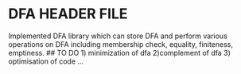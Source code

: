 # DFA HEADER FILE
Implemented DFA library which can store DFA and perform
   	various operations on DFA including membership check, equality, finiteness, emptiness.
    ## TO DO
    1) minimization of dfa
   2)complement of dfa
   3) optimisation of code
...
